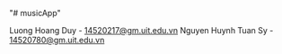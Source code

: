 "# musicApp" 

Luong Hoang Duy - 14520217@gm.uit.edu.vn
Nguyen Huynh Tuan Sy - 14520780@gm.uit.edu.vn
